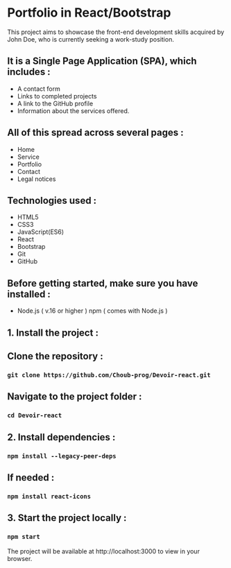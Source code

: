 # Portfolio in React/Bootstrap

This project aims to showcase the front-end development skills acquired by John Doe, who is currently seeking a work-study position.

## It is a Single Page Application (SPA), which includes :

- A contact form
- Links to completed projects
- A link to the GitHub profile
- Information about the services offered.

 ## All of this spread across several pages :
- Home
- Service
- Portfolio
- Contact
- Legal notices

## Technologies used : 

- HTML5
- CSS3
- JavaScript(ES6)
- React
- Bootstrap
- Git
- GitHub


##  Before getting started, make sure you have installed : 

- Node.js ( v.16 or higher )
npm ( comes with Node.js )


## 1. Install the project :
## Clone the repository :

### `git clone https://github.com/Choub-prog/Devoir-react.git`

## Navigate to the project folder :

### `cd Devoir-react`

## 2. Install dependencies :

### `npm install --legacy-peer-deps`

## If needed :

### `npm install react-icons`

## 3. Start the project locally :

### `npm start`

The project will be available at http://localhost:3000 to view in your browser. 
